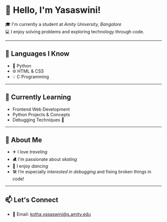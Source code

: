 # 👋 Hello, I'm Yasaswini!

🎓 I'm currently a student at *Amity University, Bangalore*  
💻 I enjoy solving problems and exploring technology through code.

---

## 🧠 Languages I Know
- 🐍 Python
- 🌐 HTML & CSS
- 💡 C Programming

---

## 🌱 Currently Learning
- Frontend Web Development
- Python Projects & Concepts
- Debugging Techniques 🐞

---

## 💬 About Me
- ✈ I love *traveling*
- ⛸ I'm passionate about *skating*
- 💃 I enjoy *dancing*
- 🛠 I’m especially *interested in debugging* and fixing broken things in code!

---

## 📫 Let's Connect
- 📧 Email: kotha.yasaswini@s.amity.edu


